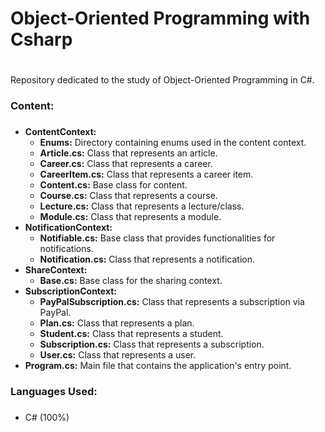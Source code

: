 # Object-Oriented Programming with Csharp <h1>

Repository dedicated to the study of Object-Oriented Programming in C#.

### Content: <h3>

* **ContentContext:** 
  * **Enums:** Directory containing enums used in the content context.
  * **Article.cs:** Class that represents an article.
  * **Career.cs:** Class that represents a career.
  * **CareerItem.cs:** Class that represents a career item.
  * **Content.cs:** Base class for content.
  * **Course.cs:** Class that represents a course.
  * **Lecture.cs:** Class that represents a lecture/class.
  * **Module.cs:** Class that represents a module.
* **NotificationContext:**
  * **Notifiable.cs:** Base class that provides functionalities for notifications.
  * **Notification.cs:** Class that represents a notification.
* **ShareContext:**
  * **Base.cs:** Base class for the sharing context.
* **SubscriptionContext:**
  * **PayPalSubscription.cs:** Class that represents a subscription via PayPal.
  * **Plan.cs:** Class that represents a plan.
  * **Student.cs:** Class that represents a student.
  * **Subscription.cs:** Class that represents a subscription.
  * **User.cs:** Class that represents a user.
* **Program.cs:** Main file that contains the application's entry point.

### Languages Used: <h3>

* C# (100%)
